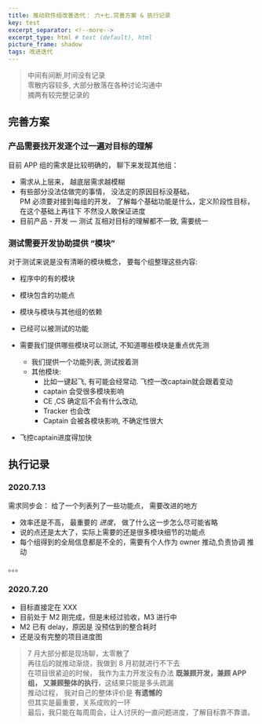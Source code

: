 ```yaml
---    
title: 推动软件组改善迭代： 六+七.完善方案 & 执行记录
key: test    
excerpt_separator: <!--more-->    
excerpt_type: html # text (default), html    
picture_frame: shadow    
tags: 改进迭代
---  
```


> 中间有间断,时间没有记录   
> 零散内容较多, 大部分散落在各种讨论沟通中  
> 摘两有较完整记录的

## 完善方案
### 产品需要找开发逐个过一遍对目标的理解
目前 APP 组的需求是比较明确的， 聊下来发现其他组：
* 需求从上层来， 越底层需求越模糊
* 有些部分没法估做完的事情， 没法定的原因目标没基础，  
  PM 必须要对接到每组的开发， 了解每个基础功能是什么，定义阶段性目标， 在这个基础上再往下
  不然没人敢保证进度
* 目前产品 - 开发 — 测试 互相对目标的理解都不一致, 需要统一

### 测试需要开发协助提供 “模块”
对于测试来说是没有清晰的模块概念， 要每个组整理这些内容:
* 程序中的有的模块
* 模块包含的功能点
* 模块与模块与其他组的依赖
* 已经可以被测试的功能

* 需要我们提供哪些模块可以测试, 不知道哪些模块是重点优先测
	* 我们提供一个功能列表,  测试按着测
	* 其他模块: 
		* 比如一键起飞, 有可能会经常动. 飞控一改captain就会跟着变动
		* captain 会受很多模块影响
		* CE ,CS 确定后不会有什么改动, 
		* Tracker 也会改
		* Captain 会被各模块影响, 不确定性很大 
* 飞控captain进度得加快

## 执行记录

### 2020.7.13
需求同步会：
给了一个列表列了一些功能点， 需要改进的地方
* 效率还是不高， 最重要的 *进度*， 做了什么这一步怎么尽可能省略
* 说的点还是太大了，实际上需要的还是很多模块细节的功能点
* 每个组得到的全局信息都是不全的，需要有个人作为 owner 推动,负责协调 推动

。。。

### 2020.7.20
* 目标直接定在 XXX
* 目前处于 M2 刚完成，但是未经过验收，M3 进行中
* M2 已有 delay，原因是 没预估到的整合耗时
* 还是没有完整的项目进度图


> 7 月大部分都是现场聊，太零散了   
> 再往后的就推动渐烧，我做到 8 月初就进行不下去  
> 在项目很紧迫的时候， 我作为主力开发没有办法 **既兼顾开发，兼顾 APP 组， 又兼顾整体的执行**，这结果只能是多头疏漏  
> 推动过程， 我对自己的整体评价是 **有遗憾的**  
> 但其实是最重要，关系成败的一环  
> 最后，我只能在每周周会，让人讨厌的一直问题进度，了解目标靠不靠谱。  